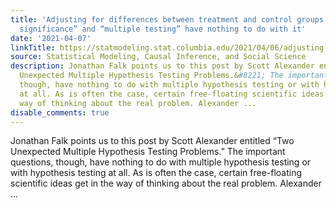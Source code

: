 ```yaml
---
title: 'Adjusting for differences between treatment and control groups:  “statistical
  significance” and “multiple testing” have nothing to do with it'
date: '2021-04-07'
linkTitle: https://statmodeling.stat.columbia.edu/2021/04/06/adjusting-for-differences-between-treatment-and-control-groups-statistical-significance-and-multiple-testing-have-nothing-to-do-with-it/
source: Statistical Modeling, Causal Inference, and Social Science
description: Jonathan Falk points us to this post by Scott Alexander entitled &#8220;Two
  Unexpected Multiple Hypothesis Testing Problems.&#8221; The important questions,
  though, have nothing to do with multiple hypothesis testing or with hypothesis testing
  at all. As is often the case, certain free-floating scientific ideas get in the
  way of thinking about the real problem. Alexander ...
disable_comments: true
---
```

Jonathan Falk points us to this post by Scott Alexander entitled &#8220;Two Unexpected Multiple Hypothesis Testing Problems.&#8221; The important questions, though, have nothing to do with multiple hypothesis testing or with hypothesis testing at all. As is often the case, certain free-floating scientific ideas get in the way of thinking about the real problem. Alexander ...